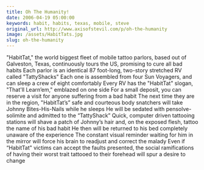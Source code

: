 ```yaml
---
title: Oh The Humanity!
date: 2006-04-19 05:00:00
keywords: habit, habits, texas, mobile, steve
original_url: http://www.axisofstevil.com/p/oh-the-humanity
image: /assets/HabitTats.jpg
slug: oh-the-humanity
---
```


&quot;HabitTat,&quot; the world biggest fleet of mobile tattoo parlors, based out of Galveston, Texas, continuously tours the US, promising to cure all bad habits Each parlor is an identical 87 foot-long, two-story stretched RV called &quot;TattyShacks&quot; Each one is assembled from four Sun Voyagers, and can sleep a crew of eight comfortably Every RV has the &quot;HabitTat&quot; slogan, &quot;That&#039;ll Learn’em,&quot; emblazed on one side For a small deposit, you can reserve a visit for anyone suffering from a bad habit The next time they are in the region, &quot;HabitTat’s” safe and courteous body snatchers will take Johnny Bites-His-Nails while he sleeps He will be sedated with pensolve-solimite and admitted to the “TattyShack” Quick, computer driven tattooing stations will shave a patch of Johnny’s hair and, on the exposed flesh, tattoo the name of his bad habit He then will be returned to his bed completely unaware of the experience The constant visual reminder waiting for him in the mirror will force his brain to readjust and correct the malady Even if “HabitTat&quot; victims can accept the faults presented, the social ramifications of having their worst trait tattooed to their forehead will spur a desire to change

